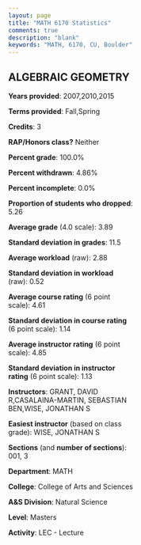 ```yaml
---
layout: page
title: "MATH 6170 Statistics"
comments: true
description: "blank"
keywords: "MATH, 6170, CU, Boulder"
--- 
```

<head>
<script src="https://ajax.googleapis.com/ajax/libs/jquery/2.1.3/jquery.min.js"></script>
<script src="https://dl.dropboxusercontent.com/s/pc42nxpaw1ea4o9/highcharts.js?dl=0"></script>
<!-- <script src="../assets/js/highcharts.js"></script> -->
<style type="text/css">@font-face {
	font-family: "Bebas Neue";
	src: url(https://www.filehosting.org/file/details/544349/BebasNeue%20Regular.otf) format("opentype");
	}
	h1.Bebas { 
		font-family: "Bebas Neue", Verdana, Tahoma;
	}
</style>
</head>
<body>
	<div id="container" style="float: right; width: 45%; height: 88%; margin-left: 2.5%; margin-right: 2.5%;"></div>
	<script language="JavaScript">
		$(document).ready(function() {
		var chart = {type: 'column'};
		var title = {text: 'Grade Distribution'};
		var xAxis = {categories: ['A','B','C','D','F'],crosshair: true};
		var yAxis = {min: 0,title: {text: 'Percentage'}};
		var tooltip = {headerFormat: '<center><b><span style="font-size:20px">{point.key}</span></b></center>',
		               pointFormat: '<td style="padding:0"><b>{point.y:.1f}%</b></td>',
		               footerFormat: '</table>',shared: true,useHTML: true};
		var plotOptions = {column: {pointPadding: 0.0,borderWidth: 0}};  
		var credits = {enabled: false};var series= [{name: 'Percent',data: [88.89,11.11,0.0,0.0,0.0,]}];
		var json = {};
		json.chart = chart;
		json.title = title;
		json.tooltip = tooltip;
		json.xAxis = xAxis;
		json.yAxis = yAxis;  
		json.series = series;
		json.plotOptions = plotOptions;  
		json.credits = credits;
		$('#container').highcharts(json);
	});
	</script>
</body>
			   
## ALGEBRAIC GEOMETRY

**Years provided**: 2007,2010,2015

**Terms provided**: Fall,Spring

**Credits**: 3

**RAP/Honors class?** Neither

**Percent grade**: 100.0%

**Percent withdrawn**: 4.86%

**Percent incomplete**: 0.0%

**Proportion of students who dropped**: 5.26

**Average grade** (4.0 scale): 3.89

**Standard deviation in grades**: 11.5

**Average workload** (raw): 2.88

**Standard deviation in workload** (raw): 0.52

**Average course rating** (6 point scale): 4.61

**Standard deviation in course rating** (6 point scale): 1.14

**Average instructor rating** (6 point scale): 4.85

**Standard deviation in instructor rating** (6 point scale): 1.13

**Instructors**: GRANT, DAVID R,CASALAINA-MARTIN, SEBASTIAN BEN,WISE, JONATHAN S

**Easiest instructor** (based on class grade): WISE, JONATHAN S

**Sections** (and **number of sections**): 001, 3

**Department**: MATH

**College**: College of Arts and Sciences

**A&S Division**: Natural Science

**Level**: Masters

**Activity**: LEC - Lecture